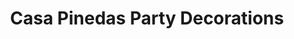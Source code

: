 ---
title: "Casa Pinedas Party Decorations"
url: /los-osos/casa-pinedas-party-decorations/
shop: Partyzubehör
---